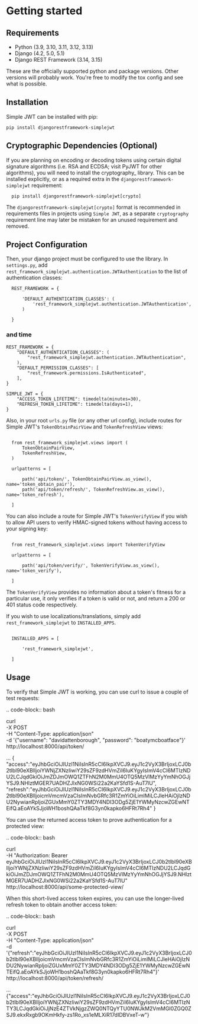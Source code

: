 Getting started
===============

Requirements
------------

* Python (3.9, 3.10, 3.11, 3.12, 3.13)
* Django (4.2, 5.0, 5.1)
* Django REST Framework (3.14, 3.15)

These are the officially supported python and package versions.  Other versions
will probably work.  You're free to modify the tox config and see what is
possible.

Installation
------------

Simple JWT can be installed with pip:

``` 
pip install djangorestframework-simplejwt
```
  


Cryptographic Dependencies (Optional)
-------------------------------------

If you are planning on encoding or decoding tokens using certain digital
signature algorithms (i.e. RSA and ECDSA; visit PyJWT for other algorithms), you will need to install the
cryptography_ library. This can be installed explicitly, or as a required
extra in the ``djangorestframework-simplejwt`` requirement:

```
  pip install djangorestframework-simplejwt[crypto]
```

The ``djangorestframework-simplejwt[crypto]`` format is recommended in requirements
files in projects using ``Simple JWT``, as a separate ``cryptography`` requirement
line may later be mistaken for an unused requirement and removed.



Project Configuration
---------------------

Then, your django project must be configured to use the library.  In
``settings.py``, add
``rest_framework_simplejwt.authentication.JWTAuthentication`` to the list of
authentication classes:


```
  REST_FRAMEWORK = {
     
      'DEFAULT_AUTHENTICATION_CLASSES': (         
          'rest_framework_simplejwt.authentication.JWTAuthentication',
      )
      
  }
```
### and time

```
REST_FRAMEWORK = {
    "DEFAULT_AUTHENTICATION_CLASSES": (
        "rest_framework_simplejwt.authentication.JWTAuthentication",
    ),
    "DEFAULT_PERMISSION_CLASSES": [
        "rest_framework.permissions.IsAuthenticated",
    ],
}

SIMPLE_JWT = {
    "ACCESS_TOKEN_LIFETIME": timedelta(minutes=30),
    "REFRESH_TOKEN_LIFETIME": timedelta(days=1),
}
```

Also, in your root ``urls.py`` file (or any other url config), include routes
for Simple JWT's ``TokenObtainPairView`` and ``TokenRefreshView`` views:

```

  from rest_framework_simplejwt.views import (
      TokenObtainPairView,
      TokenRefreshView,
  )

  urlpatterns = [
      
      path('api/token/', TokenObtainPairView.as_view(), name='token_obtain_pair'),
      path('api/token/refresh/', TokenRefreshView.as_view(), name='token_refresh'),
      
  ]
```
You can also include a route for Simple JWT's ``TokenVerifyView`` if you wish to
allow API users to verify HMAC-signed tokens without having access to your
signing key:

```

  from rest_framework_simplejwt.views import TokenVerifyView

  urlpatterns = [
      
      path('api/token/verify/', TokenVerifyView.as_view(), name='token_verify'),
      
  ]
```
The ``TokenVerifyView`` provides no information about a token's fitness for a particular use,
it only verifies if a token is valid or not, and return a 200 or 401 status code respectively.

If you wish to use localizations/translations, simply add
``rest_framework_simplejwt`` to ``INSTALLED_APPS``.

```

  INSTALLED_APPS = [
      
      'rest_framework_simplejwt',
      
  ]
```

Usage
-----

To verify that Simple JWT is working, you can use curl to issue a couple of
test requests:

.. code-block:: bash

  curl \
    -X POST \
    -H "Content-Type: application/json" \
    -d '{"username": "davidattenborough", "password": "boatymcboatface"}' \
    http://localhost:8000/api/token/

  ...
  {
    "access":"eyJhbGciOiJIUzI1NiIsInR5cCI6IkpXVCJ9.eyJ1c2VyX3BrIjoxLCJ0b2tlbl90eXBlIjoiYWNjZXNzIiwiY29sZF9zdHVmZiI6IuKYgyIsImV4cCI6MTIzNDU2LCJqdGkiOiJmZDJmOWQ1ZTFhN2M0MmU4OTQ5MzVlMzYyYmNhOGJjYSJ9.NHlztMGER7UADHZJlxNG0WSi22a2KaYSfd1S-AuT7lU",
    "refresh":"eyJhbGciOiJIUzI1NiIsInR5cCI6IkpXVCJ9.eyJ1c2VyX3BrIjoxLCJ0b2tlbl90eXBlIjoicmVmcmVzaCIsImNvbGRfc3R1ZmYiOiLimIMiLCJleHAiOjIzNDU2NywianRpIjoiZGUxMmY0ZTY3MDY4NDI3ODg5ZjE1YWMyNzcwZGEwNTEifQ.aEoAYkSJjoWH1boshQAaTkf8G3yn0kapko6HFRt7Rh4"
  }

You can use the returned access token to prove authentication for a protected
view:

.. code-block:: bash

  curl \
    -H "Authorization: Bearer eyJhbGciOiJIUzI1NiIsInR5cCI6IkpXVCJ9.eyJ1c2VyX3BrIjoxLCJ0b2tlbl90eXBlIjoiYWNjZXNzIiwiY29sZF9zdHVmZiI6IuKYgyIsImV4cCI6MTIzNDU2LCJqdGkiOiJmZDJmOWQ1ZTFhN2M0MmU4OTQ5MzVlMzYyYmNhOGJjYSJ9.NHlztMGER7UADHZJlxNG0WSi22a2KaYSfd1S-AuT7lU" \
    http://localhost:8000/api/some-protected-view/

When this short-lived access token expires, you can use the longer-lived
refresh token to obtain another access token:

.. code-block:: bash

  curl \
    -X POST \
    -H "Content-Type: application/json" \
    -d '{"refresh":"eyJhbGciOiJIUzI1NiIsInR5cCI6IkpXVCJ9.eyJ1c2VyX3BrIjoxLCJ0b2tlbl90eXBlIjoicmVmcmVzaCIsImNvbGRfc3R1ZmYiOiLimIMiLCJleHAiOjIzNDU2NywianRpIjoiZGUxMmY0ZTY3MDY4NDI3ODg5ZjE1YWMyNzcwZGEwNTEifQ.aEoAYkSJjoWH1boshQAaTkf8G3yn0kapko6HFRt7Rh4"}' \
    http://localhost:8000/api/token/refresh/

  ...
  {"access":"eyJhbGciOiJIUzI1NiIsInR5cCI6IkpXVCJ9.eyJ1c2VyX3BrIjoxLCJ0b2tlbl90eXBlIjoiYWNjZXNzIiwiY29sZF9zdHVmZiI6IuKYgyIsImV4cCI6MTIzNTY3LCJqdGkiOiJjNzE4ZTVkNjgzZWQ0NTQyYTU0NWJkM2VmMGI0ZGQ0ZSJ9.ekxRxgb9OKmHkfy-zs1Ro_xs1eMLXiR17dIDBVxeT-w"}
